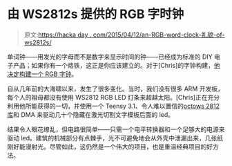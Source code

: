 # 由 WS2812s 提供的 RGB 字时钟

> 原文:[https://hacka day . com/2015/04/12/an-RGB-word-clock-礼貌-of-ws2812s/](https://hackaday.com/2015/04/12/an-rgb-word-clock-courtesy-of-ws2812s/)

单词钟——用发光的字母而不是数字来显示时间的钟——已经成为标准的 DIY 电子产品；如果你有一个烙铁，这正是你应该建立的。对于[Chris]的字钟构建，[他决定构建一个 RGB 字钟](http://chrisc.bedroomcoders.co.uk/wordclock-build/)。

自从几年前的大海啸以来，发生了很多变化。当时，我们没有很多 ARM 开发板，每个人的祖母都没有使用 WS2812 RGB LED 灯条来超越太阳。[Chris]正在充分利用他所能获得的一切，并使用一个 Teensy 3.1、令人难以置信的[octows 2812 库](https://www.pjrc.com/teensy/td_libs_OctoWS2811.html)和 DMA 来驱动几十个隐藏在激光切割文字模板后面的 led。

结果令人眼花缭乱，但电路很简单——只需一个电平转换器和一个足够大的电源来驱动 led。建筑的机械部分有点棘手，光不可避免地会从外壳中泄漏出来，几张纸刚好能漫射光。尽管如此，这仍然是一个伟大的项目，也是重温经典项目的好方法。
